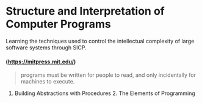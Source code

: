
# Structure and Interpretation of Computer Programs
Learning the techniques used to control the intellectual complexity of large software systems through SICP.
#### (https://mitpress.mit.edu/)
> programs must be written for people to read, and only incidentally for machines to execute.
1. Building Abstractions with Procedures
    2. The Elements of Programming